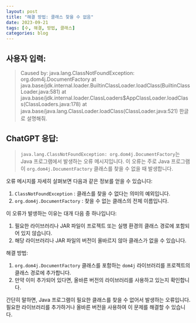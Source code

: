 ```yaml
---
layout: post
title: "해결 방법: 클래스 찾을 수 없음"
date: 2023-09-21
tags: [수, 해결, 방법, 클래스]
categories: blog
---
```


## 사용자 입력:
> Caused by: java.lang.ClassNotFoundException: org.dom4j.DocumentFactory
        at java.base/jdk.internal.loader.BuiltinClassLoader.loadClass(BuiltinClassLoader.java:581)
        at java.base/jdk.internal.loader.ClassLoaders$AppClassLoader.loadClass(ClassLoaders.java:178)
        at java.base/java.lang.ClassLoader.loadClass(ClassLoader.java:521)
한글로 설명해줘.

## ChatGPT 응답:
> `java.lang.ClassNotFoundException: org.dom4j.DocumentFactory`는 Java 프로그램에서 발생하는 오류 메시지입니다. 이 오류는 주로 Java 프로그램이 `org.dom4j.DocumentFactory` 클래스를 찾을 수 없을 때 발생합니다.

오류 메시지를 자세히 살펴보면 다음과 같은 정보를 얻을 수 있습니다:

1. `ClassNotFoundException` : 클래스를 찾을 수 없다는 의미의 예외입니다.
2. `org.dom4j.DocumentFactory` : 찾을 수 없는 클래스의 전체 이름입니다.

이 오류가 발생하는 이유는 대개 다음 중 하나입니다:

1. 필요한 라이브러리나 JAR 파일이 프로젝트 또는 실행 환경의 클래스 경로에 포함되어 있지 않습니다. 
2. 해당 라이브러리나 JAR 파일의 버전이 올바르지 않아 클래스가 없을 수 있습니다.

해결 방법:

1. `org.dom4j.DocumentFactory` 클래스를 포함하는 `dom4j` 라이브러리를 프로젝트의 클래스 경로에 추가합니다.
2. 만약 이미 추가되어 있다면, 올바른 버전의 라이브러리를 사용하고 있는지 확인합니다.

간단히 말하면, Java 프로그램이 필요한 클래스를 찾을 수 없어서 발생하는 오류입니다. 필요한 라이브러리를 추가하거나 올바른 버전을 사용하여 이 문제를 해결할 수 있습니다.

